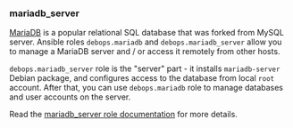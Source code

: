 ### mariadb_server

[MariaDB](https://en.wikipedia.org/wiki/Mariadb) is a popular relational
SQL database that was forked from MySQL server. Ansible roles
`debops.mariadb` and `debops.mariadb_server` allow you to manage a
MariaDB server and / or access it remotely from other hosts.

`debops.mariadb_server` role is the "server" part - it installs
`mariadb-server` Debian package, and configures access to the database
from local `root` account. After that, you can use `debops.mariadb` role
to manage databases and user accounts on the server.

Read the [mariadb_server role documentation](https://docs.debops.org/en/master/ansible/roles/mariadb_server/) for more details.
